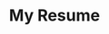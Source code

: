 ---
description: Passionate about computer science since the last two years of secondary school, I pursued a path towards an integrated preparatory class at Polytech Tours after graduating from high school. I completed my studies in 2021, after a year in a double degree program with the University of Quebec in Chicoutimi. In my free time, I enjoy working on small projects, watching animes/tv shows as well as reading manga/manhwa online.
image: /profile.webp
layout: 0.2
title: My Resume
version: 0.2
---